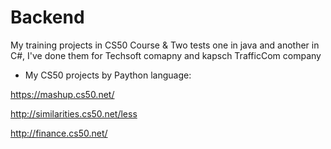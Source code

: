 # Backend

My training projects in CS50 Course & Two tests one in java and another in C#, I've done them for Techsoft comapny and kapsch TrafficCom company 


- My CS50 projects by Paython language:

https://mashup.cs50.net/

http://similarities.cs50.net/less

http://finance.cs50.net/
